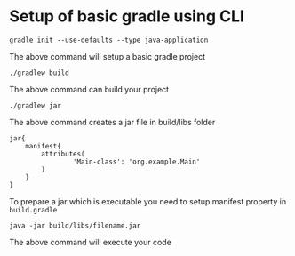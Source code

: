 # Setup of basic gradle using CLI
````agsl
gradle init --use-defaults --type java-application
````

The above command will setup a basic gradle project

````agsl
./gradlew build
````

The above command can build your project

````agsl
./gradlew jar
````

The above command creates a jar file in build/libs folder

````agsl
jar{
    manifest{
        attributes(
                'Main-class': 'org.example.Main'
        )
    }
}
````

To prepare a jar which is executable you need to setup manifest property in `build.gradle`

````agsl
java -jar build/libs/filename.jar
````

The above command will execute your code